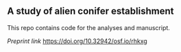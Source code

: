 ## A study of alien conifer establishment

This repo contains code for the analyses and manuscript.

*Preprint link* <https://doi.org/10.32942/osf.io/rhkxg>
